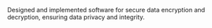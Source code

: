 Designed and implemented software for secure data encryption and decryption, ensuring data privacy and integrity. 
